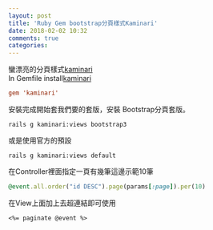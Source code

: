 ```yaml
---
layout: post
title: 'Ruby Gem bootstrap分頁樣式Kaminari'
date: 2018-02-02 10:32
comments: true
categories:
---
```

蠻漂亮的分頁樣式[kaminari](https://github.com/kaminari/kaminari)<br>
In Gemfile install[kaminari](https://github.com/kaminari/kaminari)
```conf
gem 'kaminari'
```
安裝完成開始套我們要的套版，安裝 Bootstrap分頁套版。
```rconsole
rails g kaminari:views bootstrap3
```
或是使用官方的預設
```rconsole
rails g kaminari:views default
```
在Controller裡面指定一頁有幾筆這邊示範10筆
```rb
@event.all.order("id DESC").page(params[:page]).per(10)
```
在View上面加上去超連結即可使用
```erb
<%= paginate @event %>
```